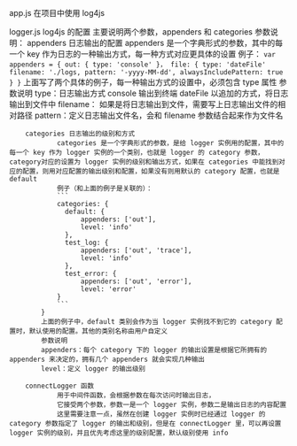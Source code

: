 app.js 
    在项目中使用 log4js 

logger.js
    log4js 的配置
    		主要说明两个参数，appenders 和 categories
    参数说明：
    	appenders 日志输出的配置
    		appenders 是一个字典形式的参数，其中的每一个 key 作为日志的一种输出方式，每一种方式对应更具体的设置
    		例子：
    		    ```
                var appenders = {
        		    out: {
                    	type: 'console'
        			}，
					file: {
                      	type: 'dateFile'
                      	filename: './logs,
                      	pattern: '-yyyy-MM-dd',
                      	alwaysIncludePattern: true
                    }
        		}
                ```
        上面写了两个具体的例子，每一种输出方式的设置中，必须包含 type 属性
        参数说明
        type：日志输出方式 
        		console 输出到终端
        		dateFile 以追加的方式，将日志输出到文件中
        filename： 如果是将日志输出到文件，需要写上日志输出文件的相对路径
        pattern：定义日志输出文件名，会和 filename 参数结合起来作为文件名
        
    	categories 日志输出的级别和方式
    			categories 是一个字典形式的参数，是给 logger 实例用的配置，其中的每一个 key 作为 logger 实例的一个类别，也就是 logger 的 category 参数，category对应的设置为 logger 实例的级别和输出方式，如果在 categories 中能找到对应的配置，则用对应配置的输出级别和配置，如果没有则用默认的 category 配置，也就是 default
    			例子（和上面的例子是关联的）：
    			```
                categories: {
                  default: {
                      appenders: ['out'],
                      level: 'info'
                  },
                  test_log: {
                      appenders: ['out', 'trace'],
                      level: 'info'
                  },
                  test_error: {
                      appenders: ['out', 'error'],
                      level: 'error'
                }
                ```
            }
            上面的例子中，default 类别会作为当 logger 实例找不到它的 category 配置时，默认使用的配置。其他的类别名称由用户自定义
            参数说明
            appenders：每个 category 下的 logger 的输出设置是根据它所拥有的 appenders 来决定的，拥有几个 appenders 就会实现几种输出
            level：定义 logger 的输出级别

		connectLogger 函数
				用于中间件函数，会根据参数在每次访问时输出日志，
				它接受两个参数，参数一是一个 logger 实例，参数二是输出日志的内容配置
				这里需要注意一点，虽然在创建 logger 实例时已经通过 logger 的 category 参数指定了 logger 的输出和级别，但是在 connectLogger 里，可以再设置 logger 实例的级别，并且优先考虑这里的级别配置，默认级别使用 info